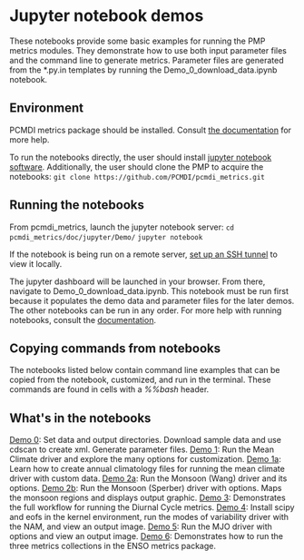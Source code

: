 # Jupyter notebook demos

These notebooks provide some basic examples for running the PMP metrics modules. They demonstrate how to use both input parameter files and the command line to generate metrics. Parameter files are generated from the \*.py.in templates by running the Demo_0_download_data.ipynb notebook.

## Environment
PCMDI metrics package should be installed. Consult [the documentation](http://pcmdi.github.io/pcmdi_metrics/install-using-anaconda.html) for more help.

To run the notebooks directly, the user should install [jupyter notebook software](https://jupyter.org/install). Additionally, the user should clone the PMP to acquire the notebooks:
`git clone https://github.com/PCMDI/pcmdi_metrics.git`

## Running the notebooks
From pcmdi_metrics, launch the jupyter notebook server:
`cd pcmdi_metrics/doc/jupyter/Demo/`
`jupyter notebook`

If the notebook is being run on a remote server, [set up an SSH tunnel](https://docs.anaconda.com/anaconda/user-guide/tasks/remote-jupyter-notebook/) to view it locally.

The jupyter dashboard will be launched in your browser. From there, navigate to Demo_0_download_data.ipynb. This notebook must be run first because it populates the demo data and parameter files for the later demos. The other notebooks can be run in any order. For more help with running notebooks, consult the [documentation](https://jupyter.readthedocs.io/en/latest/running.html#running).

## Copying commands from notebooks
The notebooks listed below contain command line examples that can be copied from the notebook, customized, and run in the terminal. These commands are found in cells with a *%%bash* header.

## What's in the notebooks
[Demo 0](https://github.com/PCMDI/pcmdi_metrics/blob/main/doc/jupyter/Demo/Demo_0_download_data.ipynb): Set data and output directories. Download sample data and use cdscan to create xml. Generate parameter files.
[Demo 1](https://github.com/PCMDI/pcmdi_metrics/blob/main/doc/jupyter/Demo/Demo_1_mean_climate.ipynb): Run the Mean Climate driver and explore the many options for customization.
[Demo 1a](https://github.com/PCMDI/pcmdi_metrics/blob/main/doc/jupyter/Demo/Demo_1a_compute_climatologies.ipynb): Learn how to create annual climatology files for running the mean climate driver with custom data.
[Demo 2a](https://github.com/PCMDI/pcmdi_metrics/blob/main/doc/jupyter/Demo/Demo_2a_monsoon_wang.ipynb): Run the Monsoon (Wang) driver and its options.
[Demo 2b](https://github.com/PCMDI/pcmdi_metrics/blob/main/doc/jupyter/Demo/Demo_2b_monsoon_sperber.ipynb): Run the Monsoon (Sperber) driver with options. Maps the monsoon regions and displays output graphic.
[Demo 3](https://github.com/PCMDI/pcmdi_metrics/blob/main/doc/jupyter/Demo/Demo_3_diurnal_cycle.ipynb): Demonstrates the full workflow for running the Diurnal Cycle metrics.
[Demo 4](https://github.com/PCMDI/pcmdi_metrics/blob/main/doc/jupyter/Demo/Demo_4_modes_of_variability.ipynb): Install scipy and eofs in the kernel environment, run the modes of variability driver with the NAM, and view an output image.
[Demo 5](https://github.com/PCMDI/pcmdi_metrics/blob/main/doc/jupyter/Demo/Demo_5_mjo_metrics.ipynb): Run the MJO driver with options and view an output image.
[Demo 6](https://github.com/PCMDI/pcmdi_metrics/blob/main/doc/jupyter/Demo/Demo_6_ENSO.ipynb): Demonstrates how to run the three metrics collections in the ENSO metrics package.
